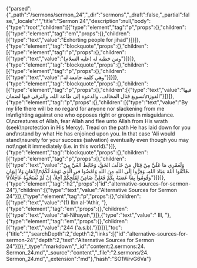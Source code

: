 {"parsed":{"_path":"/sermons/sermon_24","_dir":"sermons","_draft":false,"_partial":false,"_locale":"","title":"Sermon 24","description":null,"body":{"type":"root","children":[{"type":"element","tag":"p","props":{},"children":[{"type":"element","tag":"em","props":{},"children":[{"type":"text","value":"Exhorting people for jihad"}]}]},{"type":"element","tag":"blockquote","props":{},"children":[{"type":"element","tag":"p","props":{},"children":[{"type":"text","value":"ومن خطبة له (عليه السلام)"}]}]},{"type":"element","tag":"blockquote","props":{},"children":[{"type":"element","tag":"p","props":{},"children":[{"type":"text","value":"وهي كلمة جامعة له"}]}]},{"type":"element","tag":"blockquote","props":{},"children":[{"type":"element","tag":"p","props":{},"children":[{"type":"text","value":"فيها تسويغ قتال المخالف، والدعوة إلى طاعة الله، والترقي فيها لضمان\nالفوز"}]}]},{"type":"element","tag":"p","props":{},"children":[{"type":"text","value":"By my life there will be no regard for anyone nor slackening from me in\nfighting against one who opposes right or gropes in misguidance. O\ncreatures of Allah, fear Allah and flee unto Allah from His wrath (seek\nprotection in His Mercy). Tread on the path He has laid down for you and\nstand by what He has enjoined upon you. In that case 'Ali would stand\nsurety for your success (salvation) eventually even though you may not\nget it immediately (i.e. in this world)."}]},{"type":"element","tag":"blockquote","props":{},"children":[{"type":"element","tag":"p","props":{},"children":[{"type":"text","value":"وَلَعَمْرِي مَا عَلَيَّ مِنْ قِتَالِ مَنْ خَالَفَ الحَقَّ، وَخَابَطَ الغَيَّ مِنْ إِدْهَانٍ وَلاَ إِيهَانٍ\nفَاتَّقُوا اللهَ عِبَادَ اللهِ، وَفِرُّوا إِلَى اللهِ مِنَ اللهِ وَامْضُوا في الَّذِي نَهَجَهُ لَكُمْ،\nوَقُومُوا بِمَا عَصَبَهُ بِكُمْ فَعَلِيٌّ ضَامِنٌ لِفَلْجِكُمْ آجِلاً، إِنْ لَمْ تُمنَحُوهُ عَاجِلاً"}]}]},{"type":"element","tag":"h2","props":{"id":"alternative-sources-for-sermon-24"},"children":[{"type":"text","value":"Alternative Sources for Sermon 24"}]},{"type":"element","tag":"p","props":{},"children":[{"type":"text","value":"(1) Ibn al-'Athir, "},{"type":"element","tag":"em","props":{},"children":[{"type":"text","value":"al-Nihayah,"}]},{"type":"text","value":" III, "},{"type":"element","tag":"em","props":{},"children":[{"type":"text","value":"244 ('a.s.b)."}]}]}],"toc":{"title":"","searchDepth":2,"depth":2,"links":[{"id":"alternative-sources-for-sermon-24","depth":2,"text":"Alternative Sources for Sermon 24"}]}},"_type":"markdown","_id":"content:2.sermons:24. Sermon_24.md","_source":"content","_file":"2.sermons/24. Sermon_24.md","_extension":"md"},"hash":"SO1WrvG6Va"}